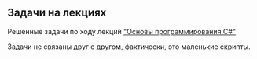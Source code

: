 ## Задачи на лекциях
Решенные задачи по ходу лекций ["Основы программирования C#"](https://ulearn.me/course/basicprogramming)

Задачи не связаны друг с другом, фактически, это маленькие скрипты.
